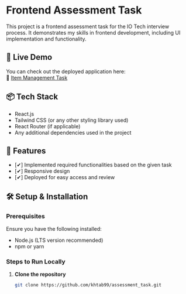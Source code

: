 # Frontend Assessment Task

This project is a frontend assessment task for the IO Tech interview process. It demonstrates my skills in frontend development, including UI implementation and functionality.

## 🚀 Live Demo
You can check out the deployed application here:  
🔗 [Item Management Task](https://item-management-task.netlify.app/)

## 📦 Tech Stack
- React.js
- Tailwind CSS (or any other styling library used)
- React Router (if applicable)
- Any additional dependencies used in the project

## 📜 Features
- [✔] Implemented required functionalities based on the given task
- [✔] Responsive design
- [✔] Deployed for easy access and review

## 🛠️ Setup & Installation

### Prerequisites
Ensure you have the following installed:
- Node.js (LTS version recommended)
- npm or yarn

### Steps to Run Locally
1. **Clone the repository**  
   ```bash
   git clone https://github.com/khtab99/assessment_task.git
